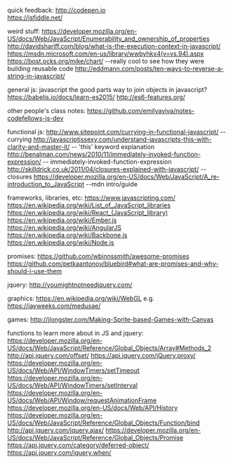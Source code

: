 quick feedback:
http://codepen.io  
https://jsfiddle.net/

weird stuff:
https://developer.mozilla.org/en-US/docs/Web/JavaScript/Enumerability_and_ownership_of_properties
http://davidshariff.com/blog/what-is-the-execution-context-in-javascript/
https://msdn.microsoft.com/en-us/library/wwbyhkx4(v=vs.94).aspx
https://bost.ocks.org/mike/chart/ --really cool to see how they were building reusable code
http://eddmann.com/posts/ten-ways-to-reverse-a-string-in-javascript/

general js:
javascript the good parts
way to join objects in javascript?
https://babeljs.io/docs/learn-es2015/
http://es6-features.org/


other people's class notes:
https://github.com/emilyaviva/notes-codefellows-js-dev

functional js:
http://www.sitepoint.com/currying-in-functional-javascript/                           --currying
http://javascriptissexy.com/understand-javascripts-this-with-clarity-and-master-it/   -- 'this' keyword explanation
http://benalman.com/news/2010/11/immediately-invoked-function-expression/             -- immediately-invoked-function-expression
http://skilldrick.co.uk/2011/04/closures-explained-with-javascript/                   --closures
https://developer.mozilla.org/en-US/docs/Web/JavaScript/A_re-introduction_to_JavaScript   --mdn intro/guide

frameworks, libraries, etc:
https://www.javascripting.com/
https://en.wikipedia.org/wiki/List_of_JavaScript_libraries
https://en.wikipedia.org/wiki/React_(JavaScript_library)
https://en.wikipedia.org/wiki/Ember.js
https://en.wikipedia.org/wiki/AngularJS
https://en.wikipedia.org/wiki/Backbone.js
https://en.wikipedia.org/wiki/Node.js



promises:
https://github.com/wbinnssmith/awesome-promises
https://github.com/petkaantonov/bluebird#what-are-promises-and-why-should-i-use-them

jquery:
http://youmightnotneedjquery.com/

graphics:
https://en.wikipedia.org/wiki/WebGL   e.g. https://jayweeks.com/medusae/

games:
http://jlongster.com/Making-Sprite-based-Games-with-Canvas

functions to learn more about in JS and jquery:
https://developer.mozilla.org/en-US/docs/Web/JavaScript/Reference/Global_Objects/Array#Methods_2
http://api.jquery.com/offset/
https://api.jquery.com/jQuery.proxy/
https://developer.mozilla.org/en-US/docs/Web/API/WindowTimers/setTimeout
https://developer.mozilla.org/en-US/docs/Web/API/WindowTimers/setInterval
https://developer.mozilla.org/en-US/docs/Web/API/Window/requestAnimationFrame
https://developer.mozilla.org/en-US/docs/Web/API/History
https://developer.mozilla.org/en-US/docs/Web/JavaScript/Reference/Global_Objects/Function/bind
http://api.jquery.com/jquery.ajax/
https://developer.mozilla.org/en-US/docs/Web/JavaScript/Reference/Global_Objects/Promise
https://api.jquery.com/category/deferred-object/
https://api.jquery.com/jquery.when/
